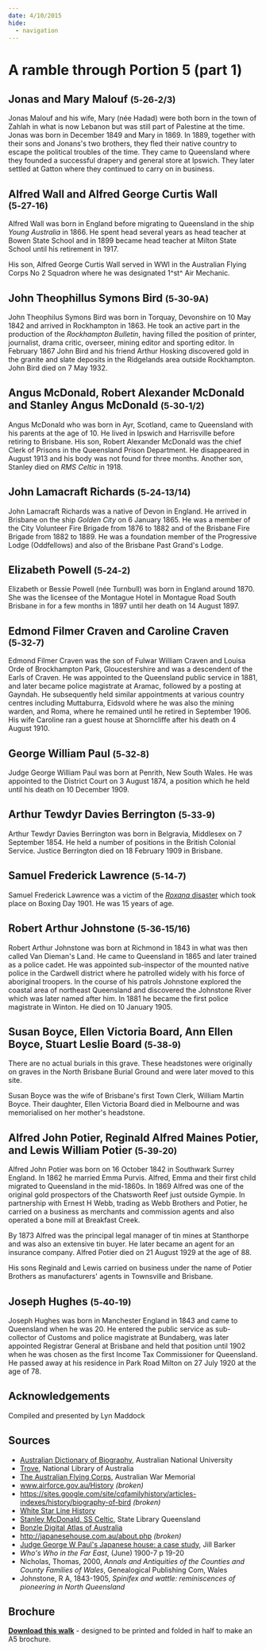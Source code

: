 ```yaml
---
date: 4/10/2015
hide:
  - navigation
---
```


# A ramble through Portion 5 (part 1)  

<!--
Introduction

???+ directions "Directions" 

    Starting point
    Walking directions to first headstone... is the grave of...
    
    ![](../assets/404.png){ width="15%" }
-->

## Jonas and Mary Malouf <small>(5‑26‑2/3)</small>

Jonas Malouf and his wife, Mary (née Hadad) were both born in the town of Zahlah in what is now Lebanon but was still part of Palestine at the time. Jonas was born in December 1849 and Mary in 1869. In 1889, together with their sons and Jonans's two brothers, they fled their native country to escape the political troubles of the time. They came to Queensland where they founded a successful drapery and general store at Ipswich. They later settled at Gatton where they continued to carry on in business. 
 
<!--
??? directions "Directions" 

    Walking directions to next headstone... is the grave of...
    
    ![](../assets/404.png){ width="15%" }
-->

## Alfred Wall and Alfred George Curtis Wall <small>(5‑27‑16)</small>

Alfred Wall was born in England before migrating to Queensland in the ship *Young Australia* in 1866. He spent head several years as head teacher at Bowen State School and in 1899 became head teacher at Milton State School until his retirement in 1917.

His son, Alfred George Curtis Wall served in WWI in the Australian Flying Corps No 2 Squadron where he was designated 1^st^ Air Mechanic.

## John Theophillus Symons Bird <small>(5‑30‑9A)</small>

John Theophilus Symons Bird was born in Torquay, Devonshire on 10 May 1842 and arrived in Rockhampton in 1863. He took an active part in the production of the *Rockhampton Bulletin*, having filled the position of printer, journalist, drama critic, overseer, mining editor and sporting editor. In February 1867 John Bird and his friend Arthur Hosking discovered gold in the granite and slate deposits in the Ridgelands area outside Rockhampton. John Bird died on 7 May 1932.

## Angus McDonald, Robert Alexander McDonald and Stanley Angus McDonald <small>(5‑30‑1/2)</small>

Angus McDonald who was born in Ayr, Scotland, came to Queensland with his parents at the age of 10. He lived in Ipswich and Harrisville before retiring to Brisbane. His son, Robert Alexander McDonald was the chief Clerk of Prisons in the Queensland Prison Department. He disappeared in August 1913 and his body was not found for three months. Another son, Stanley died on *RMS Celtic* in 1918.

## John Lamacraft Richards <small>(5‑24‑13/14)</small>

John Lamacraft Richards was a native of Devon in England. He arrived in Brisbane on the ship *Golden City* on 6 January 1865. He was a member of the City Volunteer Fire Brigade from 1876 to 1882 and of the Brisbane Fire Brigade from 1882 to 1889. He was a foundation member of the Progressive Lodge (Oddfellows) and also of the Brisbane Past Grand's Lodge.

## Elizabeth Powell <small>(5‑24‑2)</small>

Elizabeth or Bessie Powell (née Turnbull) was born in England around 1870. She was the licensee of the Montague Hotel in Montague Road South Brisbane in for a few months in 1897 until her death on 14 August 1897. 

## Edmond Filmer Craven and Caroline Craven <small>(5‑32‑7)</small>

Edmond Filmer Craven was the son of Fulwar William Craven and Louisa Orde of Brockhampton Park, Gloucestershire and was a descendent of the Earls of Craven. He was appointed to the Queensland public service in 1881, and later became police magistrate at Aramac, followed by a posting at Gayndah. He subsequently held similar appointments at various country centres including Muttaburra, Eidsvold where he was also the mining warden, and Roma, where he remained until he retired in September 1906. His wife Caroline ran a guest house at Shorncliffe after his death on 4 August 1910.

## George William Paul <small>(5‑32‑8)</small>

Judge George William Paul was born at Penrith, New South Wales. He was appointed to the District Court on 3 August 1874, a position which he held until his death on 10 December 1909.

## Arthur Tewdyr Davies Berrington <small>(5‑33‑9)</small>

Arthur Tewdyr Davies Berrington was born in Belgravia, Middlesex on 7 September 1854. He held a number of positions in the British Colonial Service. Justice Berrington died on 18 February 1909 in Brisbane. 

## Samuel Frederick Lawrence <small>(5‑14‑7)</small>

Samuel Frederick Lawrence was a victim of the [*Roxana* disaster](https://trove.nla.gov.au/newspaper/article/173378003) which took place on Boxing Day 1901. He was 15 years of age.

## Robert Arthur Johnstone <small>(5‑36‑15/16)</small>

Robert Arthur Johnstone was born at Richmond in 1843 in what was then called Van Dieman's Land. He came to Queensland in 1865 and later trained as a police cadet. He was appointed sub-inspector of the mounted native police in the Cardwell district where he patrolled widely with his force of aboriginal troopers. In the course of his patrols Johnstone explored the coastal area of northeast Queensland and discovered the Johnstone River which was later named after him. In 1881 he became the first police magistrate in Winton. He died on 10 January 1905.

## Susan Boyce, Ellen Victoria Board, Ann Ellen Boyce, Stuart Leslie Board <small>(5‑38‑9)</small>

There are no actual burials in this grave. These headstones were originally on graves in the North Brisbane Burial Ground and were later moved to this site. 

Susan Boyce was the wife of Brisbane's first Town Clerk, William Martin Boyce. Their daughter, Ellen Victoria Board died in Melbourne and was memorialised on her mother's headstone.

## Alfred John Potier, Reginald Alfred Maines Potier, and Lewis William Potier <small>(5‑39‑20)</small>

Alfred John Potier was born on 16 October 1842 in Southwark Surrey England. In 1862 he married Emma Purvis. Alfred, Emma and their first child migrated to Queensland in the mid-1860s. In 1869 Alfred was one of the original gold prospectors of the Chatsworth Reef just outside Gympie. In partnership with Ernest H Webb, trading as Webb Brothers and Potier, he carried on a business as merchants and commission agents and also operated a bone mill at Breakfast Creek. 

By 1873 Alfred was the principal legal manager of tin mines at Stanthorpe and was also an extensive tin buyer. He later became an agent for an insurance company. Alfred Potier died on 21 August 1929 at the age of 88.

His sons Reginald and Lewis carried on business under the name of Potier Brothers as manufacturers' agents in Townsville and Brisbane.

## Joseph Hughes <small>(5‑40‑19)</small>

Joseph Hughes was born in Manchester England in 1843 and came to Queensland when he was 20. He entered the public service as sub-collector of Customs and police magistrate at Bundaberg, was later appointed Registrar General at Brisbane and held that position until 1902 when he was chosen as the first Income Tax Commissioner for Queensland. He passed away at his residence in Park Road Milton on 27 July 1920 at the age of 78.

## Acknowledgements

Compiled and presented by Lyn Maddock

## Sources

- [Australian Dictionary of Biography](https://adb.anu.edu.au), Australian National University
- [Trove](https://trove.nla.gov.au), National Library of Australia
- [The Australian Flying Corps](https://www.awm.gov.au/articles/first-world-war-flying), Australian War Memorial
- www.airforce.gov.au/History *(broken)*
- https://sites.google.com/site/cqfamilyhistory/articles-indexes/history/biography-of-bird *(broken)*
- [White Star Line History](https://www.whitestarhistory.com/celtic)
- [Stanley McDonald, SS Celtic](https://www.slq.qld.gov.au/blog/stanley-mcdonald-ss-celtic), State Library Queensland
- [Bonzle Digital Atlas of Australia](http://www.bonzle.com/)
- http://japanesehouse.com.au/about.php *(broken)*
- [Judge George W Paul's Japanese house: a case study](https://eprints.qut.edu.au/46533/), Jill Barker
- *Who's Who in the Far East*, (June) 1900-7 p 19-20
- Nicholas, Thomas, 2000, *Annals and Antiquities of the Counties and County Families of Wales*, Genealogical Publishing Com, Wales
- Johnstone, R A, 1843-1905, *Spinifex and wattle: reminiscences of pioneering in North Queensland* 

<div class="noprint" markdown="1">

## Brochure

**[Download this walk](../assets/guides/portion5-part1.pdf)** - designed to be printed and folded in half to make an A5 brochure.

</div>

